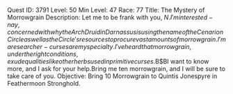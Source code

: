 Quest ID: 3791
Level: 50
Min Level: 47
Race: 77
Title: The Mystery of Morrowgrain
Description: Let me to be frank with you, $N.I'm interested - nay, concerned with why the Arch Druid in Darnassus is using the name of the Cenarion Circle as well as the Circle's resources to procure vast amounts of morrowgrain.I'm a researcher - curses are my specialty.I've heard that morrowgrain, under the right conditions, exude qualities like other herbs used in primitive curses.$B$BI want to know more, and I ask for your help.Bring me ten morrowgrain, and I will be sure to take care of you.
Objective: Bring 10 Morrowgrain to Quintis Jonespyre in Feathermoon Stronghold.
